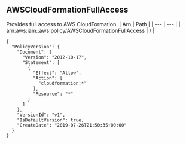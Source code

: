 
## AWSCloudFormationFullAccess
Provides full access to AWS CloudFormation.
| Arn | Path |
| --- | --- |
| arn:aws:iam::aws:policy/AWSCloudFormationFullAccess | / |
```
{
  "PolicyVersion": {
    "Document": {
      "Version": "2012-10-17",
      "Statement": [
        {
          "Effect": "Allow",
          "Action": [
            "cloudformation:*"
          ],
          "Resource": "*"
        }
      ]
    },
    "VersionId": "v1",
    "IsDefaultVersion": true,
    "CreateDate": "2019-07-26T21:50:35+00:00"
  }
}
```
